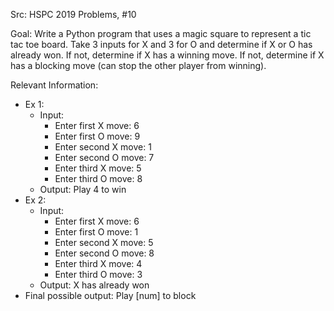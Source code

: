 Src: HSPC 2019 Problems, #10

Goal: Write a Python program that uses a magic square to represent a
  tic tac toe board. Take 3 inputs for X and 3 for O and determine if
  X or O has already won. If not, determine if X has a winning move.
  If not, determine if X has a blocking move (can stop the other player
  from winning).

Relevant Information:
  * Ex 1:
    * Input:
      * Enter first X move: 6
      * Enter first O move: 9
      * Enter second X move: 1
      * Enter second O move: 7
      * Enter third X move: 5
      * Enter third O move: 8
    * Output: Play 4 to win
  * Ex 2:
    * Input:
      * Enter first X move: 6
      * Enter first O move: 1
      * Enter second X move: 5
      * Enter second O move: 8
      * Enter third X move: 4
      * Enter third O move: 3
    * Output: X has already won
  * Final possible output: Play [num] to block
